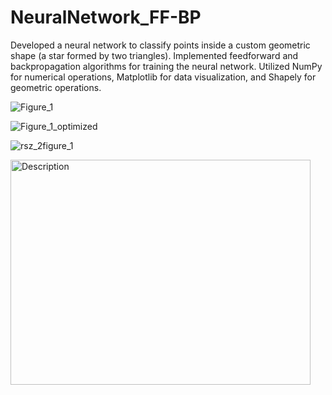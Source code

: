# NeuralNetwork_FF-BP
Developed a neural network to classify points inside a custom geometric shape (a star formed by two triangles). Implemented feedforward and backpropagation algorithms for training the neural network. Utilized NumPy for numerical operations, Matplotlib for data visualization, and Shapely for geometric operations.

![Figure_1](https://github.com/IMP4U/NeuralNetwork_FF-BP/assets/116965072/e9adf500-84a3-41f6-8ce3-2975d3eaf894)

![Figure_1_optimized](https://github.com/IMP4U/NeuralNetwork_FF-BP/assets/116965072/51186fa2-9eb3-4c30-9d7d-5aa16840be69)

![rsz_2figure_1](https://github.com/IMP4U/NeuralNetwork_FF-BP/assets/116965072/280492f5-1a4f-4b73-9ead-ec2d9182b163)

<img src="C:\Users\avivp\OneDrive\שולחן העבודה\Git Projects for CV\Neural Networks\FeedForward\images\Figure_1.png" alt="Description" width="480" height="360" />

